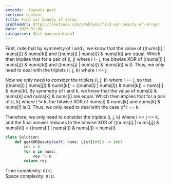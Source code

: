 ```yaml
---
extends: _layouts.post
section: content
title: Find xor beauty of array
problemUrl: https://leetcode.com/problems/find-xor-beauty-of-array/
date: 2023-01-08
categories: [bit-manipulation]
---
```


First, note that by symmetry of i and j, we know that the value of ((nums[i] | nums[j]) & nums[k]) and ((nums[j] | nums[i]) & nums[k]) are equal. Which then implies that for a pair of (i, j) where i != j, the bitwise XOR of ((nums[i] | nums[j]) & nums[k]) and ((nums[j] | nums[i]) & nums[k]) is 0. Thus, we only need to deal with the triplets (i, j, k) where i == j.

Now we only need to consider the triplets (i, j, k) where i == j, so that ((nums[i] | nums[j]) & nums[k]) = ((nums[i] | nums[i]) & nums[k]) = nums[i] & nums[k]. By symmetry of i and k, we know that the value of nums[i] & nums[k] and nums[k] & nums[i] are equal. Which then implies that for a pair of (i, k) where i != k, the bitwise XOR of nums[i] & nums[k] and nums[k] & nums[i] is 0. Thus, we only need to deal with the case of i == k.

Therefore, we only need to consider the triplets (i, j, k) where i == j == k, and the final answer reduces to the bitwise XOR of ((nums[i] | nums[j]) & nums[k]) = ((nums[i] | nums[i]) & nums[i]) = nums[i].

```python
class Solution:
    def getXORBeauty(self, nums: List[int]) -> int:
        res = 0
        for n in nums:
            res ^= n
        return res
```

Time complexity: `O(n)` <br/>
Space complexity: `O(1)`

